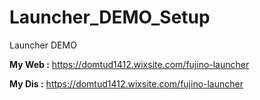 # Launcher_DEMO_Setup
Launcher DEMO

**My Web :** https://domtud1412.wixsite.com/fujino-launcher

**My Dis :** https://domtud1412.wixsite.com/fujino-launcher
